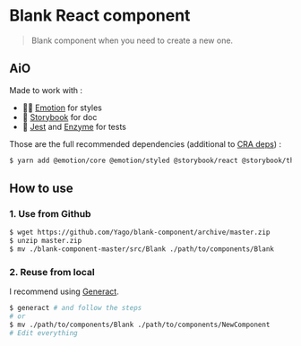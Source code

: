 # Blank React component

> Blank component when you need to create a new one.

## AiO

Made to work with :
- 👩‍🎤 [Emotion](https://emotion.sh/) for styles
- 📖 [Storybook](https://storybook.js.org) for doc
- 🧪 [Jest](https://jestjs.io) and [Enzyme](https://airbnb.io/enzyme/) for tests

Those are the full recommended dependencies (additional to [CRA deps](https://facebook.github.io/create-react-app/)) :

```sh
$ yarn add @emotion/core @emotion/styled @storybook/react @storybook/theming prop-types react react-dom enzyme enzyme-adapter-react-16
```

## How to use

### 1. Use from Github

```sh
$ wget https://github.com/Yago/blank-component/archive/master.zip
$ unzip master.zip
$ mv ./blank-component-master/src/Blank ./path/to/components/Blank
```

### 2. Reuse from local

I recommend using [Generact](https://github.com/diegohaz/generact).

```sh
$ generact # and follow the steps
# or
$ mv ./path/to/components/Blank ./path/to/components/NewComponent
# Edit everything

```

